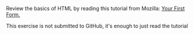 Review the basics of HTML by reading this tutorial from Mozilla: [Your First Form.](https://developer.mozilla.org/en-US/docs/Learn/HTML/Forms/Your_first_HTML_form)

This exercise is not submitted to GitHub, it's enough to just read the tutorial
